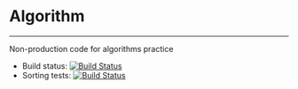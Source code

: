 # Algorithm
---

Non-production code for algorithms practice

- Build status: [![Build Status](https://travis-ci.org/KrusnikViers/Algorithm.svg?branch=master)](https://travis-ci.org/KrusnikViers/Algorithm)
- Sorting tests: [![Build Status](https://travis-ci.org/KrusnikViers/Algorithm.svg?branch=sorting)](https://travis-ci.org/KrusnikViers/Algorithm)
